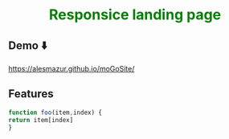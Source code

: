 <h1 align="center" style="color:green" >Responsice landing page</h1>

## Demo ⬇️
   https://alesmazur.github.io/moGoSite/

## Features 

```javascript
function foo(item,index) {
return item[index]
}
```

